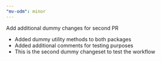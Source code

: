 ```yaml
---
"mv-odm": minor
---
```


Add additional dummy changes for second PR

- Added dummy utility methods to both packages
- Added additional comments for testing purposes
- This is the second dummy changeset to test the workflow
